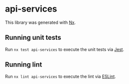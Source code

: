 # api-services

This library was generated with [Nx](https://nx.dev).

## Running unit tests

Run `nx test api-services` to execute the unit tests via [Jest](https://jestjs.io).

## Running lint

Run `nx lint api-services` to execute the lint via [ESLint](https://eslint.org/).
